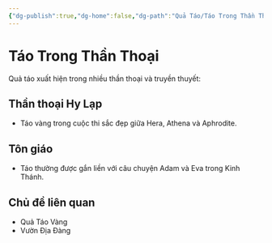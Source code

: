 ```yaml
---
{"dg-publish":true,"dg-home":false,"dg-path":"Quả Táo/Táo Trong Thần Thoại.md","permalink":"/qua-tao/tao-trong-than-thoai/","dgPassFrontmatter":true,"noteIcon":"","updated":"2025-01-01T22:37:15.742+07:00"}
---
```


# Táo Trong Thần Thoại
Quả táo xuất hiện trong nhiều thần thoại và truyền thuyết:

## Thần thoại Hy Lạp
- Táo vàng trong cuộc thi sắc đẹp giữa Hera, Athena và Aphrodite.

## Tôn giáo
- Táo thường được gắn liền với câu chuyện Adam và Eva trong Kinh Thánh.

## Chủ đề liên quan
- Quả Táo Vàng
- Vườn Địa Đàng
